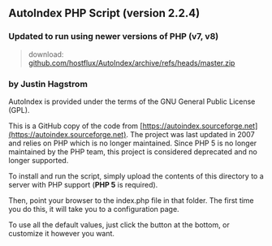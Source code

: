 ## AutoIndex PHP Script (version 2.2.4)

### Updated to run using newer versions of PHP (v7, v8)

> download: [github.com/hostflux/AutoIndex/archive/refs/heads/master.zip](https://github.com/hostflux/AutoIndex/archive/refs/heads/master.zip)

### by Justin Hagstrom
AutoIndex is provided under the terms of the GNU General Public License (GPL).

This is a GitHub copy of the code from [https://autoindex.sourceforge.net](https://autoindex.sourceforge.net). The project was last updated in 2007 and relies on PHP which is no longer maintained. Since PHP 5 is no longer maintained by the PHP team, this project is considered deprecated and no longer supported.

To install and run the script, simply upload the contents of this directory to a server with PHP support (**PHP 5** is required).

Then, point your browser to the index.php file in that folder. The first time you do this, it will take you to a configuration page.

To use all the default values, just click the button at the bottom, or customize it however you want.
